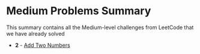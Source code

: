 # Medium Problems Summary

This summary contains all the Medium-level challenges from LeetCode that we have already solved

- **2** - [Add Two Numbers](solutions/0002-add-two-numbers/solution.py)
